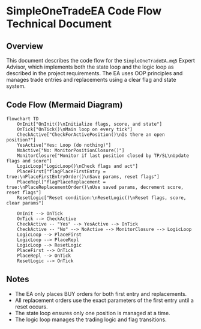 # SimpleOneTradeEA Code Flow Technical Document

## Overview
This document describes the code flow for the `SimpleOneTradeEA.mq5` Expert Advisor, which implements both the state loop and the logic loop as described in the project requirements. The EA uses OOP principles and manages trade entries and replacements using a clear flag and state system.

## Code Flow (Mermaid Diagram)

```mermaid
flowchart TD
    OnInit["OnInit()\nInitialize flags, score, and state"]
    OnTick["OnTick()\nMain loop on every tick"]
    CheckActive["CheckForActivePosition()\nIs there an open position?"]
    YesActive["Yes: Loop (do nothing)"]
    NoActive["No: MonitorPositionClosure()"]
    MonitorClosure["Monitor if last position closed by TP/SL\nUpdate flags and score"]
    LogicLoop["LogicLoop()\nCheck flags and act"]
    PlaceFirst["flagPlaceFirstEntry = true:\nPlaceFirstEntryOrder()\nSave params, reset flags"]
    PlaceRepl["flagPlaceReplacement = true:\nPlaceReplacementOrder()\nUse saved params, decrement score, reset flags"]
    ResetLogic["Reset condition:\nResetLogic()\nReset flags, score, clear params"]

    OnInit --> OnTick
    OnTick --> CheckActive
    CheckActive -- "Yes" --> YesActive --> OnTick
    CheckActive -- "No" --> NoActive --> MonitorClosure --> LogicLoop
    LogicLoop --> PlaceFirst
    LogicLoop --> PlaceRepl
    LogicLoop --> ResetLogic
    PlaceFirst --> OnTick
    PlaceRepl --> OnTick
    ResetLogic --> OnTick
```

## Notes
- The EA only places BUY orders for both first entry and replacements.
- All replacement orders use the exact parameters of the first entry until a reset occurs.
- The state loop ensures only one position is managed at a time.
- The logic loop manages the trading logic and flag transitions.
